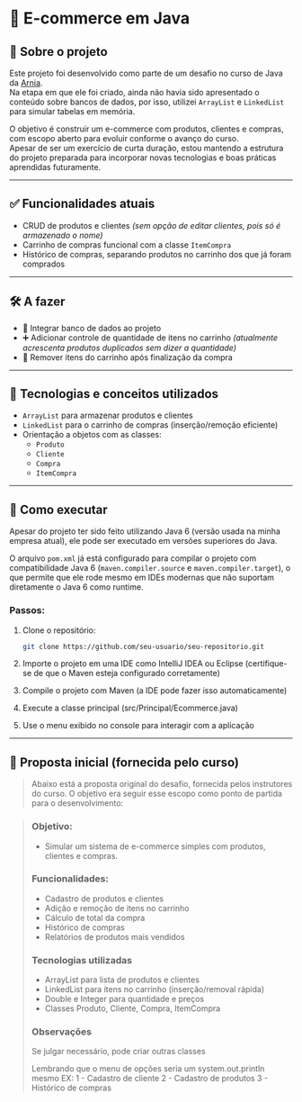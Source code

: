 # 🛒 E-commerce em Java

## 📌 Sobre o projeto

Este projeto foi desenvolvido como parte de um desafio no curso de Java da [Arnia](https://arnia.com.br/).  
Na etapa em que ele foi criado, ainda não havia sido apresentado o conteúdo sobre bancos de dados, por isso, utilizei `ArrayList` e `LinkedList` para simular tabelas em memória.

O objetivo é construir um e-commerce com produtos, clientes e compras, com escopo aberto para evoluir conforme o avanço do curso.  
Apesar de ser um exercício de curta duração, estou mantendo a estrutura do projeto preparada para incorporar novas tecnologias e boas práticas aprendidas futuramente.

---

## ✅ Funcionalidades atuais

- CRUD de produtos e clientes *(sem opção de editar clientes, pois só é armazenado o nome)*
- Carrinho de compras funcional com a classe `ItemCompra`
- Histórico de compras, separando produtos no carrinho dos que já foram comprados

---

## 🛠️ A fazer

- 🔗 Integrar banco de dados ao projeto  
- ➕ Adicionar controle de quantidade de itens no carrinho  *(atualmente acrescenta produtos duplicados sem dizer a quantidade)*
- 🧹 Remover itens do carrinho após finalização da compra  

---

## 🧪 Tecnologias e conceitos utilizados

- `ArrayList` para armazenar produtos e clientes  
- `LinkedList` para o carrinho de compras (inserção/remoção eficiente)  
- Orientação a objetos com as classes:
  - `Produto`
  - `Cliente`
  - `Compra`
  - `ItemCompra`

---

## 🚀 Como executar

Apesar do projeto ter sido feito utilizando Java 6 (versão usada na minha empresa atual), ele pode ser executado em versões superiores do Java.

O arquivo `pom.xml` já está configurado para compilar o projeto com compatibilidade Java 6 (`maven.compiler.source` e `maven.compiler.target`), o que permite que ele rode mesmo em IDEs modernas que não suportam diretamente o Java 6 como runtime.

### Passos:

1. Clone o repositório:
   ```bash
   git clone https://github.com/seu-usuario/seu-repositorio.git

2. Importe o projeto em uma IDE como IntelliJ IDEA ou Eclipse
(certifique-se de que o Maven esteja configurado corretamente)

3. Compile o projeto com Maven (a IDE pode fazer isso automaticamente)

4. Execute a classe principal (src/Principal/Ecommerce.java)

5. Use o menu exibido no console para interagir com a aplicação

---

## 🧾 Proposta inicial (fornecida pelo curso)

> Abaixo está a proposta original do desafio, fornecida pelos instrutores do curso.
> O objetivo era seguir esse escopo como ponto de partida para o desenvolvimento:

> ### Objetivo:
> - Simular um sistema de e-commerce simples com produtos, clientes e compras.
> 
> ### Funcionalidades:
> - Cadastro de produtos e clientes
> - Adição e remoção de itens no carrinho
> - Cálculo de total da compra
> - Histórico de compras
> - Relatórios de produtos mais vendidos
> 
> ### Tecnologias utilizadas
> - ArrayList para lista de produtos e clientes
> - LinkedList para itens no carrinho (inserção/removal rápida)
> - Double e Integer para quantidade e preços
> - Classes Produto, Cliente, Compra, ItemCompra
> 
> 
> ### Observações
> Se julgar necessário, pode criar outras classes
> 
> Lembrando que o menu de opções seria um system.out.println mesmo 
> EX:
> 1 - Cadastro de cliente
> 2 - Cadastro de produtos
> 3 - Histórico de compras

